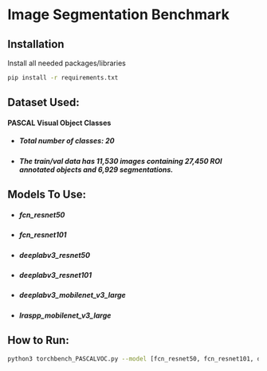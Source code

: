 # Image Segmentation Benchmark
## Installation
Install all needed packages/libraries
```bash
pip install -r requirements.txt
```

## Dataset Used:
#### PASCAL Visual Object Classes
* ##### Total number of classes: 20
* ##### The train/val data has 11,530 images containing 27,450 ROI annotated objects and 6,929 segmentations.

## Models To Use:
* ##### *fcn_resnet50* 
* ##### *fcn_resnet101*
* ##### *deeplabv3_resnet50*
* ##### *deeplabv3_resnet101*
* ##### *deeplabv3_mobilenet_v3_large*
* ##### *lraspp_mobilenet_v3_large*
           

## How to Run:
```bash
python3 torchbench_PASCALVOC.py --model [fcn_resnet50, fcn_resnet101, deeplabv3_resnet50, deeplabv3_resnet101, deeplabv3_mobilenet_v3_large, lraspp_mobilenet_v3_large]
```

